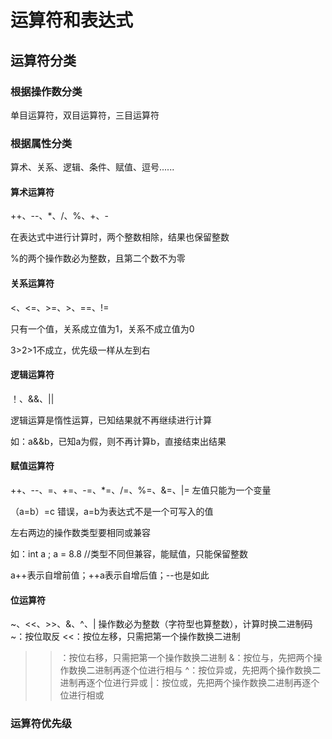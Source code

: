 # 运算符和表达式
## 运算符分类
### 根据操作数分类
单目运算符，双目运算符，三目运算符
### 根据属性分类
算术、关系、逻辑、条件、赋值、逗号......
#### 算术运算符
++、--、*、/、%、+、-

在表达式中进行计算时，两个整数相除，结果也保留整数

%的两个操作数必为整数，且第二个数不为零
#### 关系运算符
<、<=、>=、>、==、!=

只有一个值，关系成立值为1，关系不成立值为0

3>2>1不成立，优先级一样从左到右

#### 逻辑运算符
！、&&、||

逻辑运算是惰性运算，已知结果就不再继续进行计算

如：a&&b，已知a为假，则不再计算b，直接结束出结果

#### 赋值运算符
++、--、=、+=、-=、*=、/=、%=、&=、|=
左值只能为一个变量

（a=b）=c 错误，a=b为表达式不是一个可写入的值

左右两边的操作数类型要相同或兼容

如：int a ; a = 8.8 //类型不同但兼容，能赋值，只能保留整数

a++表示自增前值；++a表示自增后值；--也是如此

#### 位运算符
~、<<、>>、&、^、|
操作数必为整数（字符型也算整数），计算时换二进制码
~：按位取反
<<：按位左移，只需把第一个操作数换二进制
>>：按位右移，只需把第一个操作数换二进制
&：按位与，先把两个操作数换二进制再逐个位进行相与
^：按位异或，先把两个操作数换二进制再逐个位进行异或
|：按位或，先把两个操作数换二进制再逐个位进行相或


### 运算符优先级
